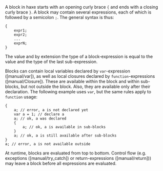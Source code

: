 A block in haxe starts with an opening curly brace `{` and ends with a closing curly brace `}`. A block may contain several expressions, each of which is followed by a semicolon `;`. The general syntax is thus:

```
{
	expr1;
	expr2;
	...
	exprN;
}
```
The value and by extension the type of a block-expression is equal to the value and the type of the last sub-expression.

Blocks can contain local variables declared by `var`-expression ([manual/var]), as well as local closures declared by `function`-expressions ([manual/Closure]). These are available within the block and within sub-blocks, but not outside the block. Also, they are available only after their declaration. The following example uses `var`, but the same rules apply to `function` usage:

```
{
	a; // error, a is not declared yet
	var a = 1; // declare a
	a; // ok, a was declared
	{
		a; // ok, a is available in sub-blocks
	}
	a; // ok, a is still available after sub-blocks
}
a; // error, a is not available outside
```
At runtime, blocks are evaluated from top to bottom. Control flow (e.g. exceptions ([manual/try_catch]) or return-expressions ([manual/return])) may leave a block before all expressions 
are evaluated.
